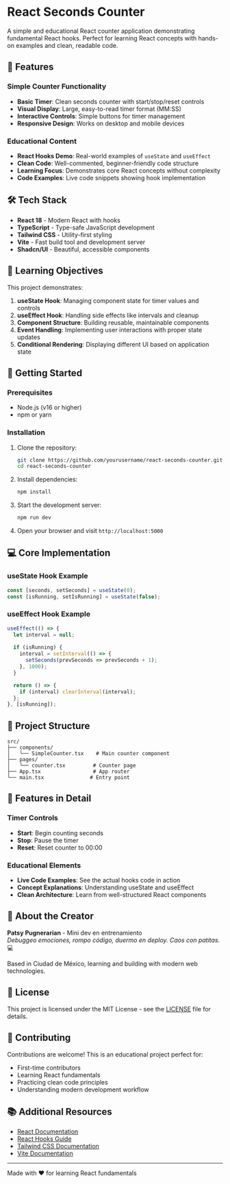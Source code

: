 # React Seconds Counter

A simple and educational React counter application demonstrating fundamental React hooks. Perfect for learning React concepts with hands-on examples and clean, readable code.

## 🚀 Features

### Simple Counter Functionality
- **Basic Timer**: Clean seconds counter with start/stop/reset controls
- **Visual Display**: Large, easy-to-read timer format (MM:SS)
- **Interactive Controls**: Simple buttons for timer management
- **Responsive Design**: Works on desktop and mobile devices

### Educational Content
- **React Hooks Demo**: Real-world examples of `useState` and `useEffect`
- **Clean Code**: Well-commented, beginner-friendly code structure
- **Learning Focus**: Demonstrates core React concepts without complexity
- **Code Examples**: Live code snippets showing hook implementation

## 🛠️ Tech Stack

- **React 18** - Modern React with hooks
- **TypeScript** - Type-safe JavaScript development
- **Tailwind CSS** - Utility-first styling
- **Vite** - Fast build tool and development server
- **Shadcn/UI** - Beautiful, accessible components

## 🎯 Learning Objectives

This project demonstrates:

1. **useState Hook**: Managing component state for timer values and controls
2. **useEffect Hook**: Handling side effects like intervals and cleanup
3. **Component Structure**: Building reusable, maintainable components
4. **Event Handling**: Implementing user interactions with proper state updates
5. **Conditional Rendering**: Displaying different UI based on application state

## 🚦 Getting Started

### Prerequisites
- Node.js (v16 or higher)
- npm or yarn

### Installation

1. Clone the repository:
   ```bash
   git clone https://github.com/yourusername/react-seconds-counter.git
   cd react-seconds-counter
   ```

2. Install dependencies:
   ```bash
   npm install
   ```

3. Start the development server:
   ```bash
   npm run dev
   ```

4. Open your browser and visit `http://localhost:5000`

## 💻 Core Implementation

### useState Hook Example
```javascript
const [seconds, setSeconds] = useState(0);
const [isRunning, setIsRunning] = useState(false);
```

### useEffect Hook Example
```javascript
useEffect(() => {
  let interval = null;
  
  if (isRunning) {
    interval = setInterval(() => {
      setSeconds(prevSeconds => prevSeconds + 1);
    }, 1000);
  }

  return () => {
    if (interval) clearInterval(interval);
  };
}, [isRunning]);
```

## 📁 Project Structure

```
src/
├── components/
│   └── SimpleCounter.tsx    # Main counter component
├── pages/
│   └── counter.tsx         # Counter page
├── App.tsx                 # App router
└── main.tsx               # Entry point
```

## 🎨 Features in Detail

### Timer Controls
- **Start**: Begin counting seconds
- **Stop**: Pause the timer
- **Reset**: Reset counter to 00:00

### Educational Elements
- **Live Code Examples**: See the actual hooks code in action
- **Concept Explanations**: Understanding useState and useEffect
- **Clean Architecture**: Learn from well-structured React components

## 🌟 About the Creator

**Patsy Pugnerarian** - Mini dev en entrenamiento  
*Debuggeo emociones, rompo código, duermo en deploy. Caos con patitas.* 💻

Based in Ciudad de México, learning and building with modern web technologies.

## 📄 License

This project is licensed under the MIT License - see the [LICENSE](LICENSE) file for details.

## 🤝 Contributing

Contributions are welcome! This is an educational project perfect for:
- First-time contributors
- Learning React fundamentals  
- Practicing clean code principles
- Understanding modern development workflow

## 📚 Additional Resources

- [React Documentation](https://reactjs.org/docs/getting-started.html)
- [React Hooks Guide](https://reactjs.org/docs/hooks-intro.html)
- [Tailwind CSS Documentation](https://tailwindcss.com/docs)
- [Vite Documentation](https://vitejs.dev/guide/)

---

Made with ❤️ for learning React fundamentals
